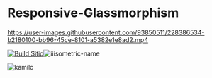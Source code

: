 # Responsive-Glassmorphism

https://user-images.githubusercontent.com/93850511/228386534-b2180100-bb96-45ce-8101-a5382e1e8ad2.mp4

[![Build Sitio](https://user-images.githubusercontent.com/93850511/228386891-33942539-2e62-4a65-94e9-6f45188b03ee.png)](https://kamblack66.github.io/responsive-glassmorphism/)![iiisometric-name](https://user-images.githubusercontent.com/93850511/228391645-16f64bc3-5c3a-4d55-90d9-f3419dd6a0ab.svg)


![kamilo](https://user-images.githubusercontent.com/93850511/225447360-625a7de8-f22a-41e8-ae5c-f6768c5ec097.svg)
